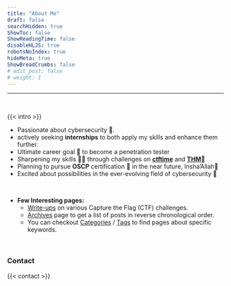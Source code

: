 ```yaml
---
title: "About Me"
draft: false
searchHidden: true
ShowToc: false
ShowReadingTime: false
disableHLJS: true
robotsNoIndex: true
hideMeta: true
ShowBreadCrumbs: false
# edit_post: false
# weight: 1
---
```


 - - - -
&nbsp;

{{< intro >}}  

- Passionate about cybersecurity 🔐. 
- actively seeking **internships** to both apply my skills and enhance them further.
- Ultimate career goal 🎯 to become a penetration tester
- Sharpening my skills 🤹‍♂️ through challenges on [**ctftime**](https://ctftime.org/user/149593/ "timectf Profile") and [**THM**](https://tryhackme.com/p/asadse7en/ "tryhackme profile")🚩
- Planning to pursue **OSCP** certification 📜 in the near future, Insha’Allah🙏
- Excited about possibilities in the ever-evolving field of cybersecurity 🌟

&nbsp;
- **Few Interesting pages:**
   - [Write-ups](/write-ups) on various Capture the Flag (CTF) challenges.
   - [Archives](/archives) page to get a list of posts in reverse chronological order.
   - You can checkout [Categories](/categories) / [Tags](/tags) to find pages about specific keywords.

&nbsp;
### Contact

{{< contact >}}

